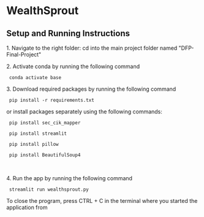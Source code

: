 # WealthSprout

<h2>Setup and Running Instructions</h2>

<p>1. Navigate to the right folder: cd into the main project folder named "DFP-Final-Project"</p>

<p>2. Activate conda by running the following command <p>
<code> conda activate base </code>

<p>3. Download required packages by running the following command </p>
<code> pip install -r requirements.txt </code>
<p> or install packages separately using the following commands: </p>
<p> <code> pip install sec_cik_mapper </code> </p>
<p> <code> pip install streamlit </code> </p>
<p> <code> pip install pillow </code> </p>
<p> <code> pip install BeautifulSoup4</code> </p>
<br>

<p>4. Run the app by running the following command </p>
<code> streamlit run wealthsprout.py  </code>
<br>

<p> To close the program, press CTRL + C in the terminal where you started the application from <p>

